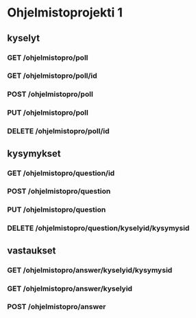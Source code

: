 # Ohjelmistoprojekti 1

## kyselyt
### GET /ohjelmistopro/poll
### GET /ohjelmistopro/poll/id
### POST /ohjelmistopro/poll
### PUT /ohjelmistopro/poll
### DELETE /ohjelmistopro/poll/id

## kysymykset
### GET /ohjelmistopro/question/id
### POST /ohjelmistopro/question
### PUT /ohjelmistopro/question
### DELETE /ohjelmistopro/question/kyselyid/kysymysid

## vastaukset
### GET /ohjelmistopro/answer/kyselyid/kysymysid
### GET /ohjelmistopro/answer/kyselyid
### POST /ohjelmistopro/answer



